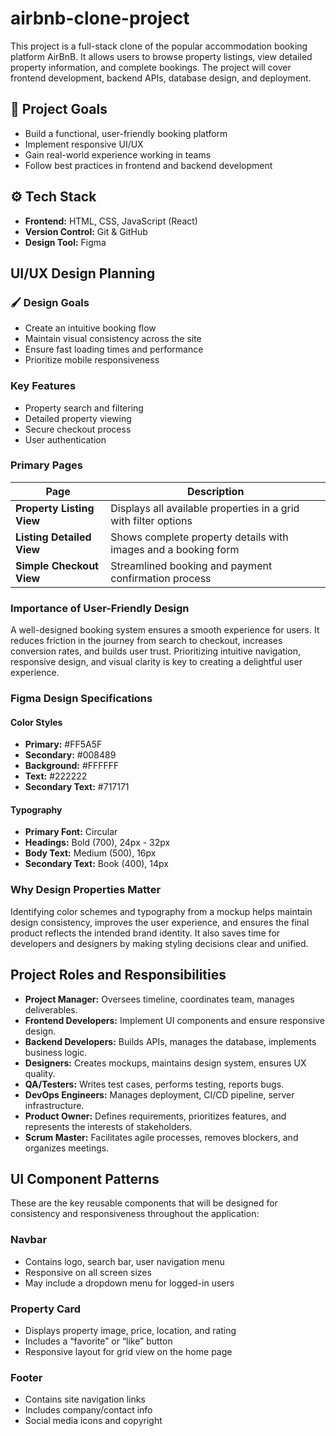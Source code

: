 # airbnb-clone-project

This project is a full-stack clone of the popular accommodation booking platform AirBnB. It allows users to browse property listings, view detailed property information, and complete bookings. The project will cover frontend development, backend APIs, database design, and deployment.

## 🌟 Project Goals

- Build a functional, user-friendly booking platform
- Implement responsive UI/UX
- Gain real-world experience working in teams
- Follow best practices in frontend and backend development

## ⚙️ Tech Stack

- **Frontend:** HTML, CSS, JavaScript (React)
- **Version Control:** Git & GitHub
- **Design Tool:** Figma

## UI/UX Design Planning

### 🖌️ Design Goals

- Create an intuitive booking flow
- Maintain visual consistency across the site
- Ensure fast loading times and performance
- Prioritize mobile responsiveness

### Key Features

- Property search and filtering
- Detailed property viewing
- Secure checkout process
- User authentication

### Primary Pages

| Page                      | Description                                                     |
| ------------------------- | --------------------------------------------------------------- |
| **Property Listing View** | Displays all available properties in a grid with filter options |
| **Listing Detailed View** | Shows complete property details with images and a booking form  |
| **Simple Checkout View**  | Streamlined booking and payment confirmation process            |

### Importance of User-Friendly Design

A well-designed booking system ensures a smooth experience for users. It reduces friction in the journey from search to checkout, increases conversion rates, and builds user trust. Prioritizing intuitive navigation, responsive design, and visual clarity is key to creating a delightful user experience.

### Figma Design Specifications

#### Color Styles

- **Primary:** #FF5A5F
- **Secondary:** #008489
- **Background:** #FFFFFF
- **Text:** #222222
- **Secondary Text:** #717171

#### Typography

- **Primary Font:** Circular
- **Headings:** Bold (700), 24px - 32px
- **Body Text:** Medium (500), 16px
- **Secondary Text:** Book (400), 14px

### Why Design Properties Matter

Identifying color schemes and typography from a mockup helps maintain design consistency, improves the user experience, and ensures the final product reflects the intended brand identity. It also saves time for developers and designers by making styling decisions clear and unified.

## Project Roles and Responsibilities

- **Project Manager:** Oversees timeline, coordinates team, manages deliverables.
- **Frontend Developers:** Implement UI components and ensure responsive design.
- **Backend Developers:** Builds APIs, manages the database, implements business logic.
- **Designers:** Creates mockups, maintains design system, ensures UX quality.
- **QA/Testers:** Writes test cases, performs testing, reports bugs.
- **DevOps Engineers:** Manages deployment, CI/CD pipeline, server infrastructure.
- **Product Owner:** Defines requirements, prioritizes features, and represents the interests of stakeholders.
- **Scrum Master:** Facilitates agile processes, removes blockers, and organizes meetings.

## UI Component Patterns

These are the key reusable components that will be designed for consistency and responsiveness throughout the application:

### Navbar

- Contains logo, search bar, user navigation menu
- Responsive on all screen sizes
- May include a dropdown menu for logged-in users

### Property Card

- Displays property image, price, location, and rating
- Includes a “favorite” or “like” button
- Responsive layout for grid view on the home page

### Footer

- Contains site navigation links
- Includes company/contact info
- Social media icons and copyright
